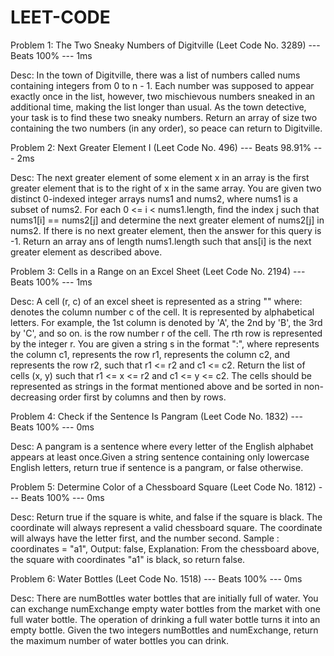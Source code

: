 # LEET-CODE

Problem 1: The Two Sneaky Numbers of Digitville (Leet Code No. 3289) --- Beats 100% --- 1ms

Desc: In the town of Digitville, there was a list of numbers called nums containing integers from 0 to n - 1. Each number was supposed to appear exactly once in the list, however, two mischievous numbers sneaked in an additional time, making the list longer than usual. As the town detective, your task is to find these two sneaky numbers. Return an array of size two containing the two numbers (in any order), so peace can return to Digitville.

Problem 2: Next Greater Element I (Leet Code No. 496) --- Beats 98.91% --- 2ms

Desc: The next greater element of some element x in an array is the first greater element that is to the right of x in the same array. You are given two distinct 0-indexed integer arrays nums1 and nums2, where nums1 is a subset of nums2. For each 0 <= i < nums1.length, find the index j such that nums1[i] == nums2[j] and determine the next greater element of nums2[j] in nums2. If there is no next greater element, then the answer for this query is -1. Return an array ans of length nums1.length such that ans[i] is the next greater element as described above.

Problem 3: Cells in a Range on an Excel Sheet (Leet Code No. 2194) --- Beats 100% --- 1ms

Desc: A  cell (r, c) of an excel sheet is represented as a string "<col><row>" where: <col> denotes the column number c of the cell. It is represented by alphabetical letters. For example, the 1st column is denoted by 'A', the 2nd by 'B', the 3rd by 'C', and so on. <row> is the row number r of the cell. The rth row is represented by the integer r. You are given a string s in the format "<col1><row1>:<col2><row2>", where <col1> represents the column c1, <row1> represents the row r1, <col2> represents the column c2, and <row2> represents the row r2, such that r1 <= r2 and c1 <= c2. Return the list of cells (x, y) such that r1 <= x <= r2 and c1 <= y <= c2. The cells should be represented as strings in the format mentioned above and be sorted in non-decreasing order first by columns and then by rows.

Problem 4: Check if the Sentence Is Pangram (Leet Code No. 1832) --- Beats 100% --- 0ms

Desc: A pangram is a sentence where every letter of the English alphabet appears at least once.Given a string sentence containing only lowercase English letters, return true if sentence is a pangram, or false otherwise.

Problem 5: Determine Color of a Chessboard Square (Leet Code No. 1812) --- Beats 100% --- 0ms

Desc: Return true if the square is white, and false if the square is black. The coordinate will always represent a valid chessboard square. The coordinate will always have the letter first, and the number second. Sample : coordinates = "a1", Output: false, Explanation: From the chessboard above, the square with coordinates "a1" is black, so return false.

Problem 6: Water Bottles (Leet Code No. 1518) --- Beats 100% --- 0ms

Desc: There are numBottles water bottles that are initially full of water. You can exchange numExchange empty water bottles from the market with one full water bottle. The operation of drinking a full water bottle turns it into an empty bottle. Given the two integers numBottles and numExchange, return the maximum number of water bottles you can drink.
